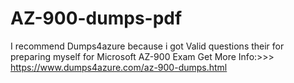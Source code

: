 # AZ-900-dumps-pdf
I recommend Dumps4azure because i got Valid questions their for preparing myself for Microsoft AZ-900 Exam Get More Info:>>> https://www.dumps4azure.com/az-900-dumps.html
